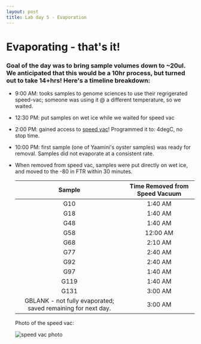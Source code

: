 ```yaml
---
layout: post
title: Lab day 5 - Evaporation
---
```


# Evaporating - that's it!

### Goal of the day was to bring sample volumes down to ~20ul. We anticipated that this would be a 10hr process, but turned out to take 14+hrs! Here's a timeline breakdown: 
  
  * 9:00 AM: tooks samples to genome sciences to use their regrigerated speed-vac; someone was using it @ a different temperature, so we waited. 
  * 12:30 PM: put samples on wet ice while we waited for speed vac
  * 2:00 PM: gained access to [speed vac](http://www.labconco.com/product/centrivap-benchtop-vacuum-concentrators/70)! Programmed it to: 4degC, no stop time.
  * 10:00 PM: first sample (one of Yaamini's oyster samples) was ready for removal. Samples did not evaporate at a consistent rate. 
  * When removed from speed vac, samples were put directly on wet ice, and moved to the -80 in FTR within 30 minutes.
  
    | **Sample** | **Time Removed from Speed Vacuum** |
    |:----------:|:----------------------------------:|
    |     G10    |              1:40 AM               |
    |     G18    |              1:40 AM               |
    |     G48    |              1:40 AM               |
    |     G58    |              12:00 AM              |
    |     G68    |              2:10 AM               |
    |     G77    |              2:40 AM               |
    |     G92    |              2:40 AM               |
    |     G97    |              1:40 AM               |
    |    G119    |              1:40 AM               |
    |    G131    |              3:00 AM               |
    |   GBLANK - not fully evaporated; saved remaining for next day.            |              3:00 AM               |
    
    
    Photo of the speed vac: 
    
    ![speed vac photo](https://github.com/laurahspencer/LabNotebook/blob/master/images/2016-12-15_SpeedVac.JPG?raw=true)
